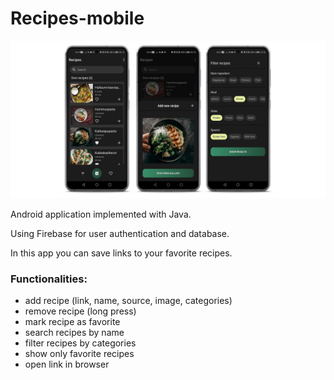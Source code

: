 # Recipes-mobile

![recipe mockup](https://github.com/hennatee/Recipes-mobile/blob/main/Recipe_mockups.png?raw=true)

Android application implemented with Java.

Using Firebase for user authentication and database.

In this app you can save links to your favorite recipes.

### Functionalities:
- add recipe (link, name, source, image, categories)   
- remove recipe (long press)
- mark recipe as favorite  
- search recipes by name  
- filter recipes by categories  
- show only favorite recipes  
- open link in browser  

